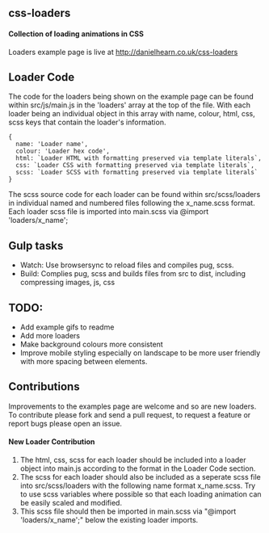 ## css-loaders

#### Collection of loading animations in CSS

Loaders example page is live at http://danielhearn.co.uk/css-loaders

## Loader Code

The code for the loaders being shown on the example page can be found within src/js/main.js in the 'loaders' array at the top of the file. With each loader being an individual object in this array with name, colour, html, css, scss keys that contain the loader's information. 

```
{
  name: 'Loader name',
  colour: 'Loader hex code',
  html: `Loader HTML with formatting preserved via template literals`,
  css: `Loader CSS with formatting preserved via template literals`,
  scss: `Loader SCSS with formatting preserved via template literals`
}
```

The scss source code for each loader can be found within src/scss/loaders in individual named and numbered files following the x_name.scss format. Each loader scss file is imported into main.scss via @import 'loaders/x_name';

## Gulp tasks
- Watch: Use browsersync to reload files and compiles pug, scss.
- Build: Complies pug, scss and builds files from src to dist, including compressing images, js, css

## TODO:
- Add example gifs to readme
- Add more loaders
- Make background colours more consistent
- Improve mobile styling especially on landscape to be more user friendly with more spacing between elements.

## Contributions

Improvements to the examples page are welcome and so are new loaders.
To contribute please fork and send a pull request, to request a feature or report bugs please open an issue.

#### New Loader Contribution

1. The html, css, scss for each loader should be included into a loader object into main.js according to the format in the Loader Code section.
2. The scss for each loader should also be included as a seperate scss file into src/scss/loaders with the following name format x_name.scss. Try to use scss variables where possible so that each loading animation can be easily scaled and modified.
3. This scss file should then be imported in main.scss via "@import 'loaders/x_name';" below the existing loader imports.
